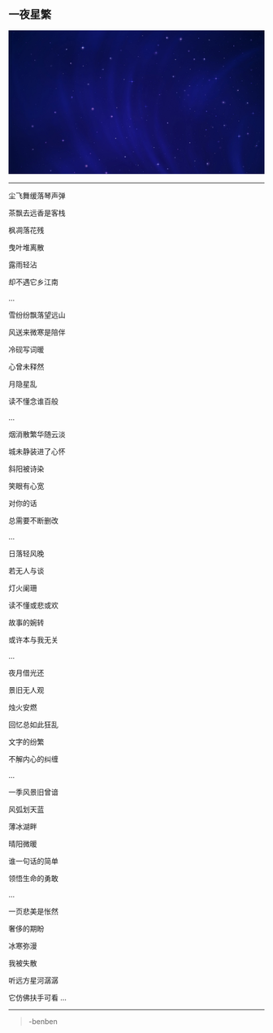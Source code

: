 一夜星繁
---
![](/assets/2624-106.jpg)

---
尘飞舞缓落琴声弹

茶飘去远香是客栈

枫凋落花残

曳叶堆离散

露雨轻沾

却不遇它乡江南

...

雪纷纷飘落望远山

风送来微寒是陪伴

冷砚写词暖

心曾未释然

月隐星乱

读不懂念谁百般

...

烟消散繁华随云淡

城未静装进了心怀

斜阳被诗染

笑眼有心宽

对你的话

总需要不断删改

...

日落轻风晚

若无人与谈

灯火阑珊

读不懂或悲或欢

故事的婉转

或许本与我无关

...

夜月借光还

景旧无人观

烛火安燃

回忆总如此狂乱

文字的纷繁

不解内心的纠缠

...

一季风景旧曾谙

风弧划天蓝

薄冰湖畔

晴阳微暖

谁一句话的简单

领悟生命的勇敢

...

一页悲美是怅然

奢侈的期盼

冰寒弥漫

我被失散

听远方星河潺潺

它仿佛扶手可看
...

---
>-benben